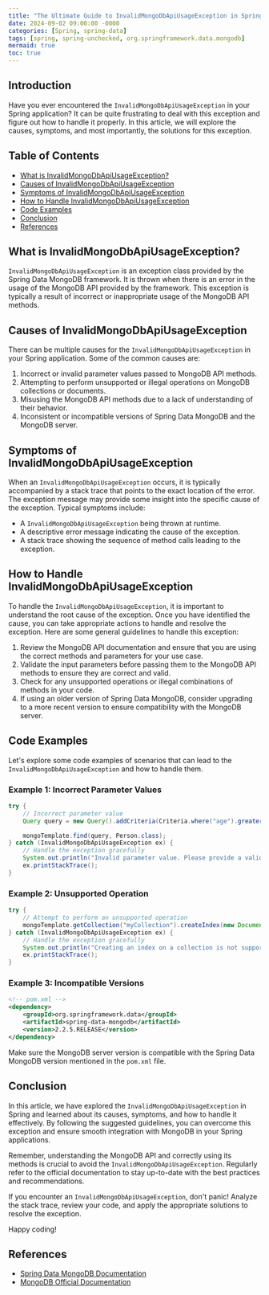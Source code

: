 ```yaml
---
title: "The Ultimate Guide to InvalidMongoDbApiUsageException in Spring"
date: 2024-09-02 09:00:00 -0000
categories: [Spring, spring-data]
tags: [spring, spring-unchecked, org.springframework.data.mongodb]
mermaid: true
toc: true
---
```



## Introduction

Have you ever encountered the `InvalidMongoDbApiUsageException` in your Spring application? It can be quite frustrating to deal with this exception and figure out how to handle it properly. In this article, we will explore the causes, symptoms, and most importantly, the solutions for this exception.

## Table of Contents

- [What is InvalidMongoDbApiUsageException?](#what-is-invalidmongodbapiusageexception)
- [Causes of InvalidMongoDbApiUsageException](#causes-of-invalidmongodbapiusageexception)
- [Symptoms of InvalidMongoDbApiUsageException](#symptoms-of-invalidmongodbapiusageexception)
- [How to Handle InvalidMongoDbApiUsageException](#how-to-handle-invalidmongodbapiusageexception)
- [Code Examples](#code-examples)
- [Conclusion](#conclusion)
- [References](#references)

## What is InvalidMongoDbApiUsageException?

`InvalidMongoDbApiUsageException` is an exception class provided by the Spring Data MongoDB framework. It is thrown when there is an error in the usage of the MongoDB API provided by the framework. This exception is typically a result of incorrect or inappropriate usage of the MongoDB API methods.

## Causes of InvalidMongoDbApiUsageException

There can be multiple causes for the `InvalidMongoDbApiUsageException` in your Spring application. Some of the common causes are:

1. Incorrect or invalid parameter values passed to MongoDB API methods.
2. Attempting to perform unsupported or illegal operations on MongoDB collections or documents.
3. Misusing the MongoDB API methods due to a lack of understanding of their behavior.
4. Inconsistent or incompatible versions of Spring Data MongoDB and the MongoDB server.

## Symptoms of InvalidMongoDbApiUsageException

When an `InvalidMongoDbApiUsageException` occurs, it is typically accompanied by a stack trace that points to the exact location of the error. The exception message may provide some insight into the specific cause of the exception. Typical symptoms include:

- A `InvalidMongoDbApiUsageException` being thrown at runtime.
- A descriptive error message indicating the cause of the exception.
- A stack trace showing the sequence of method calls leading to the exception.

## How to Handle InvalidMongoDbApiUsageException

To handle the `InvalidMongoDbApiUsageException`, it is important to understand the root cause of the exception. Once you have identified the cause, you can take appropriate actions to handle and resolve the exception. Here are some general guidelines to handle this exception:

1. Review the MongoDB API documentation and ensure that you are using the correct methods and parameters for your use case.
2. Validate the input parameters before passing them to the MongoDB API methods to ensure they are correct and valid.
3. Check for any unsupported operations or illegal combinations of methods in your code.
4. If using an older version of Spring Data MongoDB, consider upgrading to a more recent version to ensure compatibility with the MongoDB server.

## Code Examples

Let's explore some code examples of scenarios that can lead to the `InvalidMongoDbApiUsageException` and how to handle them.

### Example 1: Incorrect Parameter Values

```java
try {
    // Incorrect parameter value
    Query query = new Query().addCriteria(Criteria.where("age").greaterThan("30"));

    mongoTemplate.find(query, Person.class);
} catch (InvalidMongoDbApiUsageException ex) {
    // Handle the exception gracefully
    System.out.println("Invalid parameter value. Please provide a valid number.");
    ex.printStackTrace();
}
```

### Example 2: Unsupported Operation

```java
try {
    // Attempt to perform an unsupported operation
    mongoTemplate.getCollection("myCollection").createIndex(new Document("field", 1));
} catch (InvalidMongoDbApiUsageException ex) {
    // Handle the exception gracefully
    System.out.println("Creating an index on a collection is not supported.");
    ex.printStackTrace();
}
```

### Example 3: Incompatible Versions

```xml
<!-- pom.xml -->
<dependency>
    <groupId>org.springframework.data</groupId>
    <artifactId>spring-data-mongodb</artifactId>
    <version>2.2.5.RELEASE</version>
</dependency>
```

Make sure the MongoDB server version is compatible with the Spring Data MongoDB version mentioned in the `pom.xml` file.

## Conclusion

In this article, we have explored the `InvalidMongoDbApiUsageException` in Spring and learned about its causes, symptoms, and how to handle it effectively. By following the suggested guidelines, you can overcome this exception and ensure smooth integration with MongoDB in your Spring applications.

Remember, understanding the MongoDB API and correctly using its methods is crucial to avoid the `InvalidMongoDbApiUsageException`. Regularly refer to the official documentation to stay up-to-date with the best practices and recommendations.

If you encounter an `InvalidMongoDbApiUsageException`, don't panic! Analyze the stack trace, review your code, and apply the appropriate solutions to resolve the exception.

Happy coding!

## References

- [Spring Data MongoDB Documentation](https://docs.spring.io/spring-data/mongodb/docs/current/reference/html/#reference)
- [MongoDB Official Documentation](https://docs.mongodb.com/manual/)